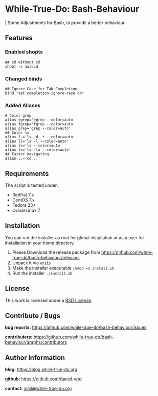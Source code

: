# While-True-Do: Bash-Behaviour
| Some Adjustments for Bash, to provide a better behaviour.

## Features

### Enabled shopts

```
## cd without cd
shopt -s autocd
```

### Changed binds

```
## Ignore Case for Tab Completion
bind "set completion-ignore-case on"
```

### Added Aliases

```
# Color grep
alias egrep='egrep --color=auto'
alias fgrep='fgrep --color=auto'
alias grep='grep --color=auto'
## Color ls
alias l.='ls -d .* --color=auto'
alias ll='ls -l --color=auto'
alias ls='ls --color=auto'
alias la='ls -la --color=auto'
## Faster navigating
alias ..='cd ..'
```

## Requirements

The script is tested under:

*   RedHat 7.x
*   CentOS 7.x
*   Fedora 23+
*   OracleLinux 7

## Installation

You can run the installer as root for global installation or as a user for installation in your home directory.

1.  Please Download the release package from <https://github.com/while-true-do/bash-behaviour/releases>
2.  Unpack it via `unzip`
3.  Make the installer executable `chmod +x install.sh`
4.  Run the installer `./install.sh`

## License

This work is licensed under a [BSD License](https://opensource.org/licenses/BSD-3-Clause).

## Contribute / Bugs

**bug reports:** <https://github.com/while-true-do/bash-behaviour/issues>

**contributers:** <https://github.com/while-true-do/bash-behaviour/graphs/contributors>

## Author Information

**blog:** <https://blog.while-true-do.org>

**github:** <https://github.com/daniel-wtd>

**contact:** [mail@while-true-do.org](mailto:mail@while-true-do.org)
